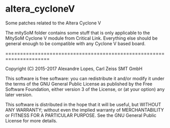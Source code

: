 # altera_cycloneV
Some patches related to the Altera Cyclone V

The mitySoM folder contains some stuff that is
only applicable to the MitySoM Cyclone V module
from Critical Link. Everything else should be
general enough to be compatible with any Cyclone V
based board.

=====================================================================

Copyright (C) 2015-2017 Alexandre Lopes, Carl Zeiss SMT GmbH 

This software is free software: you can redistribute it and/or modify
it under the terms of the GNU General Public License as published by
the Free Software Foundation, either version 3 of the License, or
(at your option) any later version.

This software is distributed in the hope that it will be useful,
but WITHOUT ANY WARRANTY; without even the implied warranty of
MERCHANTABILITY or FITNESS FOR A PARTICULAR PURPOSE.  See the
GNU General Public License for more details.
